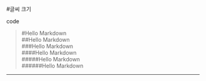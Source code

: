 #글씨 크기

code
>#Hello Markdown<br>##Hello Markdown<br>###Hello Markdown<br>####Hello Markdown<br>#####Hello Markdown<br>######Hello Markdown
------
